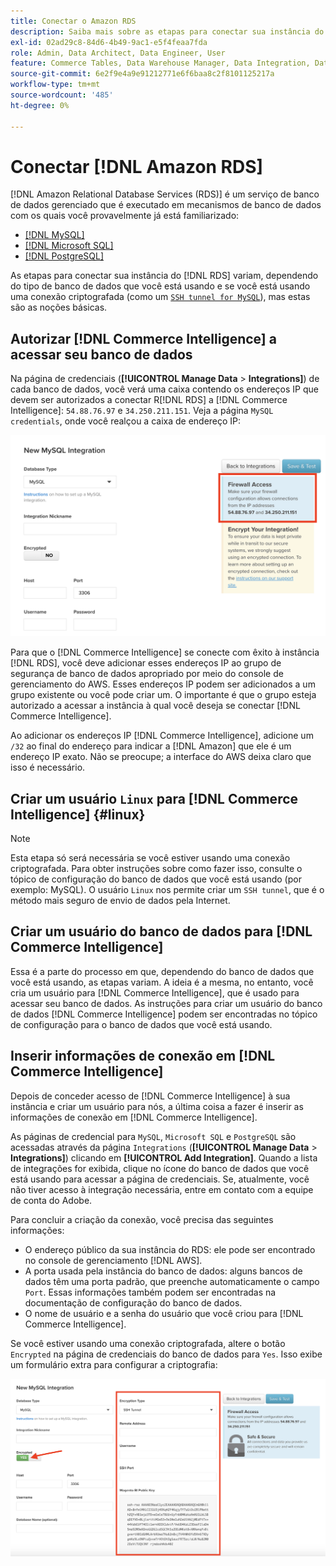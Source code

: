```yaml
---
title: Conectar o Amazon RDS
description: Saiba mais sobre as etapas para conectar sua instância do RDS.
exl-id: 02ad29c8-84d6-4b49-9ac1-e5f4feaa7fda
role: Admin, Data Architect, Data Engineer, User
feature: Commerce Tables, Data Warehouse Manager, Data Integration, Data Import/Export
source-git-commit: 6e2f9e4a9e91212771e6f6baa8c2f8101125217a
workflow-type: tm+mt
source-wordcount: '485'
ht-degree: 0%

---
```


# Conectar [!DNL Amazon RDS]

[!DNL Amazon Relational Database Services (RDS)] é um serviço de banco de dados gerenciado que é executado em mecanismos de banco de dados com os quais você provavelmente já está familiarizado:

* [[!DNL MySQL]](../integrations/mysql-via-a-direct-connection.md)
* [[!DNL Microsoft SQL]](../integrations/microsoft-sql-server.md)
* [[!DNL PostgreSQL]](../integrations/postgresql.md)

As etapas para conectar sua instância do [!DNL RDS] variam, dependendo do tipo de banco de dados que você está usando e se você está usando uma conexão criptografada (como um [`SSH tunnel for MySQL`](../integrations/mysql-via-ssh-tunnel.md)), mas estas são as noções básicas.

## Autorizar [!DNL Commerce Intelligence] a acessar seu banco de dados

Na página de credenciais (**[!UICONTROL Manage Data** > **Integrations]**) de cada banco de dados, você verá uma caixa contendo os endereços IP que devem ser autorizados a conectar R[!DNL RDS] a [!DNL Commerce Intelligence]: `54.88.76.97` e `34.250.211.151`. Veja a página `MySQL credentials`, onde você realçou a caixa de endereço IP:

![](../../../assets/RDS_IP.png)

Para que o [!DNL Commerce Intelligence] se conecte com êxito à instância [!DNL RDS], você deve adicionar esses endereços IP ao grupo de segurança de banco de dados apropriado por meio do console de gerenciamento do AWS. Esses endereços IP podem ser adicionados a um grupo existente ou você pode criar um. O importante é que o grupo esteja autorizado a acessar a instância à qual você deseja se conectar [!DNL Commerce Intelligence].

Ao adicionar os endereços IP [!DNL Commerce Intelligence], adicione um `/32` ao final do endereço para indicar a [!DNL Amazon] que ele é um endereço IP exato. Não se preocupe; a interface do AWS deixa claro que isso é necessário.

## Criar um usuário `Linux` para [!DNL Commerce Intelligence] {#linux}

>[!NOTE]
>
>Esta etapa só será necessária se você estiver usando uma conexão criptografada. Para obter instruções sobre como fazer isso, consulte o tópico de configuração do banco de dados que você está usando (por exemplo: MySQL). O usuário `Linux` nos permite criar um `SSH tunnel`, que é o método mais seguro de envio de dados pela Internet.

## Criar um usuário do banco de dados para [!DNL Commerce Intelligence]

Essa é a parte do processo em que, dependendo do banco de dados que você está usando, as etapas variam. A ideia é a mesma, no entanto, você cria um usuário para [!DNL Commerce Intelligence], que é usado para acessar seu banco de dados. As instruções para criar um usuário do banco de dados [!DNL Commerce Intelligence] podem ser encontradas no tópico de configuração para o banco de dados que você está usando.

## Inserir informações de conexão em [!DNL Commerce Intelligence]

Depois de conceder acesso de [!DNL Commerce Intelligence] à sua instância e criar um usuário para nós, a última coisa a fazer é inserir as informações de conexão em [!DNL Commerce Intelligence].

As páginas de credencial para `MySQL`, `Microsoft SQL` e `PostgreSQL` são acessadas através da página `Integrations` (**[!UICONTROL Manage Data** > **Integrations]**) clicando em **[!UICONTROL Add Integration]**. Quando a lista de integrações for exibida, clique no ícone do banco de dados que você está usando para acessar a página de credenciais. Se, atualmente, você não tiver acesso à integração necessária, entre em contato com a equipe de conta do Adobe.

Para concluir a criação da conexão, você precisa das seguintes informações:

* O endereço público da sua instância do RDS: ele pode ser encontrado no console de gerenciamento [!DNL AWS].
* A porta usada pela instância do banco de dados: alguns bancos de dados têm uma porta padrão, que preenche automaticamente o campo `Port`. Essas informações também podem ser encontradas na documentação de configuração do banco de dados.
* O nome de usuário e a senha do usuário que você criou para [!DNL Commerce Intelligence].

Se você estiver usando uma conexão criptografada, altere o botão `Encrypted` na página de credenciais do banco de dados para `Yes`. Isso exibe um formulário extra para configurar a criptografia:

![](../../../assets/sql-integration-encrypted-yes.png)


